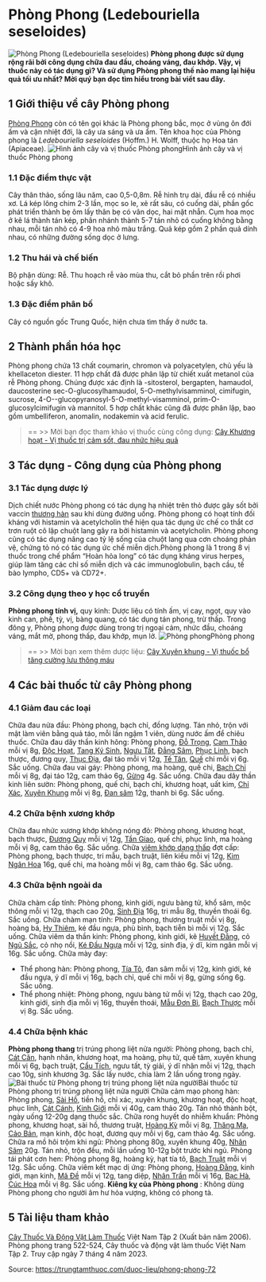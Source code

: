 # Phòng Phong (Ledebouriella seseloides)

![Phòng Phong \(Ledebouriella seseloides\)](https://trungtamthuoc.com/images/others/phong-phong-1-3071.jpg)
**Phòng phong được sử dụng rộng rãi bởi công dụng chữa đau đầu, choáng váng, đau khớp. Vậy, vị thuốc này có tác dụng gì? Và sử dụng Phòng phong thế nào mang lại hiệu quả tối ưu nhất? Mời quý bạn đọc tìm hiểu trong bài viết sau đây.**
##  1 Giới thiệu về cây Phòng phong
[Phòng Phong](https://trungtamthuoc.com/hoat-chat/phong-phong "Phòng Phong") còn có tên gọi khác là Phòng phong bắc, mọc ở vùng ôn đới ấm và cận nhiệt đới, là cây ưa sáng và ưa ẩm.
Tên khoa học của Phòng phong là _Ledebouriella seseloides_ (Hoffm.) H. Wolff, thuộc họ Hoa tán (Apiaceae).
![Hình ảnh cây và vị thuốc Phòng phong](https://trungtamthuoc.com/images/item/phong-phong-2.jpg)Hình ảnh cây và vị thuốc Phòng phong
### 1.1 Đặc điểm thực vật
Cây thân thảo, sống lâu năm, cao 0,5-0,8m. Rễ hình trụ dài, đầu rễ có nhiều xơ. Lá kép lông chim 2-3 lần, mọc so le, xẻ rất sâu, có cuống dài, phần gốc phát triển thành bẹ ôm lấy thân bẹ có vân dọc, hai mặt nhẵn.
Cụm hoa mọc ở kẽ lá thành tán kép, phân nhánh thành 5-7 tán nhỏ có cuống không bằng nhau, mỗi tán nhỏ có 4-9 hoa nhỏ màu trắng. Quả kép gồm 2 phần quả dính nhau, có những đường sống dọc ở lưng. 
### 1.2 Thu hái và chế biến
Bộ phận dùng: Rễ.
Thu hoạch rễ vào mùa thu, cắt bỏ phần trên rồi phơi hoặc sấy khô.
### 1.3 Đặc điểm phân bố
Cây có nguồn gốc Trung Quốc, hiện chưa tìm thấy ở nước ta.
##  2 Thành phần hóa học
Phòng phong chứa 13 chất coumarin, chromon và polyacetylen, chủ yếu là khellaceton diester.
11 hợp chất đã được phân lập từ chiết xuất metanol của rễ Phòng phong. Chúng được xác định là -sitosterol, bergapten, hamaudol, daucosterine sec-O-glucosylhamaudol, 5-O-methylvisamminol, cimifugin, sucrose, 4-O--glucopyranosyl-5-O-methyl-visamminol, prim-O-glucosylcimifugin và mannitol.
5 hợp chất khác cũng đã được phân lập, bao gồm umbelliferon, anomalin, nodakemin và acid ferulic.
> == >> Mời bạn đọc tham khảo vị thuốc cùng công dụng: [Cây Khương hoạt - Vị thuốc trị cảm sốt, đau nhức hiệu quả](https://trungtamthuoc.com/duoc-lieu/khuong-hoat-64)
##  3 Tác dụng - Công dụng của Phòng phong
### 3.1 Tác dụng dược lý
Dịch chiết nước Phòng phong có tác dụng hạ nhiệt trên thỏ được gây sốt bởi vaccin [thương hàn](https://trungtamthuoc.com/bai-viet/benh-thuong-han "thương hàn") sau khi dùng đường uống. Phòng phong có hoạt tính đối kháng với histamin và acetylcholin thể hiện qua tác dụng ức chế co thắt cơ trơn ruột cô lập chuột lang gây ra bởi histamin và acetylcholin. Phòng phong cũng có tác dụng nâng cao tỷ lệ sống của chuột lang qua cơn choáng phản vệ, chứng tỏ nó có tác dụng ức chế miễn dịch.Phòng phong là 1 trong 8 vị thuốc trong chế phẩm “Hoàn hỏa long” có tác dụng kháng virus herpes, giúp làm tăng các chỉ số miễn dịch và các immunoglobulin, bạch cầu, tế bào lympho, CD5+ và CD72+.
### 3.2 Công dụng theo y học cổ truyền
**Phòng phong tính vị,** quy kinh: Dược liệu có tính ấm, vị cay, ngọt, quy vào kinh can, phế, tỳ, vị, bàng quang, có tác dụng tán phong, trừ thấp.
Trong đông y, Phòng phong được dùng trong trị ngoại cảm, nhức đầu, choáng váng, mắt mờ, phong thấp, đau khớp, mụn lở.
![Phòng phong](https://trungtamthuoc.com/images/item/phong-phong-va-cong-dung.jpg)Phòng phong
> == >> Mời bạn xem thêm dược liệu: [Cây Xuyên khung - Vị thuốc bổ tăng cường lưu thông máu](https://trungtamthuoc.com/duoc-lieu/xuyen-khung-31)
##  4 Các bài thuốc từ cây Phòng phong
### 4.1 Giảm đau các loại
Chữa đau nửa đầu: Phòng phong, bạch chỉ, đồng lượng. Tán nhỏ, trộn với mật làm viên bằng quả táo, mỗi lần ngậm 1 viên, dùng nước ấm để chiêu thuốc.
Chữa đau dây thần kinh hông: Phòng phong, [Đỗ Trọng](https://trungtamthuoc.com/duoc-lieu/do-trong-48 "Đỗ Trọng"), [Cam Thảo](https://trungtamthuoc.com/duoc-lieu/cam-thao-32 "Cam Thảo") mỗi vị 8g, [Độc Hoạt](https://trungtamthuoc.com/duoc-lieu/doc-hoat-04 "Độc Hoạt"), [Tang Ký Sinh](https://trungtamthuoc.com/hoat-chat/tang-ky-sinh "Tang Ký Sinh"), [Ngưu Tất](https://trungtamthuoc.com/hoat-chat/nguu-tat "Ngưu Tất"), [Đẳng Sâm](https://trungtamthuoc.com/duoc-lieu/dang-sam "Đẳng Sâm"), [Phục Linh](https://trungtamthuoc.com/hoat-chat/phuc-linh "Phục Linh"), bạch thược, đương quy, [Thục Địa](https://trungtamthuoc.com/hoat-chat/thuc-dia "Thục Địa"), đại táo mỗi vị 12g, [Tế Tân](https://trungtamthuoc.com/hoat-chat/te-tan "Tế Tân"), [Quế](https://trungtamthuoc.com/hoat-chat/que "Quế") chi mỗi vị 6g. Sắc uống.
Chữa đau vai gáy: Phòng phong, ma hoàng, quế chi, [Bạch Chỉ](https://trungtamthuoc.com/duoc-lieu/bach-chi-42 "Bạch Chỉ") mỗi vị 8g, đại táo 12g, cam thảo 6g, [Gừng](https://trungtamthuoc.com/hoat-chat/gung "Gừng") 4g. Sắc uống.
Chữa đau dây thần kinh liên sườn: Phòng phong, quế chi, bạch chỉ, khương hoạt, uất kim, [Chỉ Xác](https://trungtamthuoc.com/hoat-chat/chi-xac "Chỉ Xác"), [Xuyên Khung](https://trungtamthuoc.com/hoat-chat/xuyen-khung "Xuyên Khung") mỗi vị 8g, [Đan sâm](https://trungtamthuoc.com/duoc-lieu/dan-sam-70 "Đan sâm") 12g, thanh bì 6g. Sắc uống.
### 4.2 Chữa bệnh xương khớp
Chữa đau nhức xương khớp không nóng đỏ: Phòng phong, khương hoạt, bạch thược, [Đương Quy](https://trungtamthuoc.com/hoat-chat/duong-quy "Đương Quy") mỗi vị 12g, [Tần Giao](https://trungtamthuoc.com/hoat-chat/tan-giao "Tần Giao"), quế chi, phục linh, ma hoàng mỗi vị 8g, cam thảo 6g. Sắc uống.
Chữa [viêm khớp dạng thấp](https://trungtamthuoc.com/bai-viet/viem-khop-dang-thap "viêm khớp dạng thấp") đợt cấp: Phòng phong, bạch thược, tri mẫu, bạch truật, liên kiều mỗi vị 12g, [Kim Ngân Hoa](https://trungtamthuoc.com/hoat-chat/kim-ngan-hoa "Kim Ngân Hoa") 16g, quế chi, ma hoàng mỗi vị 8g, cam thảo 6g. Sắc uống.
### 4.3 Chữa bệnh ngoài da
Chữa chàm cấp tính: Phòng phong, kinh giới, ngưu bàng tử, khổ sâm, mộc thông mỗi vị 12g, thạch cao 20g, [Sinh Địa](https://trungtamthuoc.com/hoat-chat/sinh-dia "Sinh Địa") 16g, tri mẫu 8g, thuyền thoái 6g. Sắc uống.
Chữa chàm mạn tính: Phòng phong, thương truật mỗi vị 8g, hoàng bá, [Hy Thiêm](https://trungtamthuoc.com/hoat-chat/hy-thiem "Hy Thiêm"), ké đầu ngựa, phù bình, bạch tiễn bì mỗi vị 12g. Sắc uống.
Chữa viêm da thần kinh: Phòng phong, kinh giới, kê [Huyết Đằng](https://trungtamthuoc.com/duoc-lieu/huyet-dang-34 "Huyết Đằng"), cỏ [Ngũ Sắc](https://trungtamthuoc.com/duoc-lieu/co-ngu-sac "Ngũ Sắc"), cỏ nhọ nồi, [Ké Đầu Ngựa](https://trungtamthuoc.com/hoat-chat/ke-dau-ngua "Ké Đầu Ngựa") mỗi vị 12g, sinh địa, ý dĩ, kim ngân mỗi vị 16g. Sắc uống.
Chữa mày đay: 
  * Thể phong hàn: Phòng phong, [Tía Tô](https://trungtamthuoc.com/hoat-chat/tia-to "Tía Tô"), đan sâm mỗi vị 12g, kinh giới, ké đầu ngựa, ý dĩ mỗi vị 16g, bạch chỉ, quế chi mỗi vị 8g, gừng sống 6g. Sắc uống.
  * Thể phong nhiệt: Phòng phong, ngưu bàng tử mỗi vị 12g, thạch cao 20g, kinh giới, sinh địa mỗi vị 16g, thuyền thoái, [Mẫu Đơn Bì](https://trungtamthuoc.com/hoat-chat/mau-don-bi "Mẫu Đơn Bì"), [Bạch Thược](https://trungtamthuoc.com/duoc-lieu/bach-thuoc "Bạch Thược") mỗi vị 8g. Sắc uống.


### 4.4 Chữa bệnh khác
**Phòng phong thang** trị trúng phong liệt nửa người: Phòng phong, bạch chỉ, [Cát Căn](https://trungtamthuoc.com/hoat-chat/cat-can "Cát Căn"), hạnh nhân, khương hoạt, ma hoàng, phụ tử, quế tâm, xuyên khung mỗi vị 6g, bạch truật, [Cẩu Tích](https://trungtamthuoc.com/duoc-lieu/cau-tich "Cẩu Tích"), ngưu tất, tỳ giải, ý dĩ nhân mỗi vị 12g, thạch cao 10g, sinh khương 3g. Sắc lấy nước, chia làm 2 lần uống trong ngày.
![Bài thuốc từ Phòng phong trị trúng phong liệt nửa người](https://trungtamthuoc.com/images/item/phong-phong-4.jpg)Bài thuốc từ Phòng phong trị trúng phong liệt nửa người
Chữa cảm mạo phong hàn: Phòng phong, [Sài Hồ](https://trungtamthuoc.com/hoat-chat/sai-ho "Sài Hồ"), tiền hồ, chỉ xác, xuyên khung, khương hoạt, độc hoạt, phục linh, [Cát Cánh](https://trungtamthuoc.com/duoc-lieu/cat-canh-74 "Cát Cánh"), [Kinh Giới](https://trungtamthuoc.com/hoat-chat/kinh-gioi "Kinh Giới") mỗi vị 40g, cam thảo 20g. Tán nhỏ thành bột, ngày uống 12-20g dạng thuốc sắc.
Chữa rong huyết do nhiễm khuẩn: Phòng phong, khương hoạt, sài hồ, thương truật, [Hoàng Kỳ](https://trungtamthuoc.com/duoc-lieu/hoang-ky "Hoàng Kỳ") mỗi vị 8g, [Thăng Ma](https://trungtamthuoc.com/hoat-chat/thang-ma "Thăng Ma"), [Cảo Bản](https://trungtamthuoc.com/duoc-lieu/cao-ban-46 "Cảo Bản"), mạn kinh, độc hoạt, đương quy mỗi vị 6g, cam thảo 4g. Sắc uống.
Chữa ra mồ hôi trộm khi ngủ: Phòng phong 80g, xuyên khung 40g, [Nhân Sâm](https://trungtamthuoc.com/duoc-lieu/nhan-sam "Nhân Sâm") 20g. Tán nhỏ, trộn đều, mỗi lần uống 10-12g bột trước khi ngủ.
Phòng tái phát cơn hen: Phòng phong 8g, hoàng kỳ, hạt tía tô, [Bạch Truật](https://trungtamthuoc.com/duoc-lieu/bach-truat-46 "Bạch Truật") mỗi vị 12g. Sắc uống.
Chữa viêm kết mạc dị ứng: Phòng phong, [Hoàng Đằng](https://trungtamthuoc.com/hoat-chat/hoang-dang "Hoàng Đằng"), kinh giới, mạn kinh, [Mã Đề](https://trungtamthuoc.com/hoat-chat/ma-de "Mã Đề") mỗi vị 12g, tang diệp, [Nhân Trần](https://trungtamthuoc.com/hoat-chat/nhan-tran "Nhân Trần") mỗi vị 16g, [Bạc Hà](https://trungtamthuoc.com/duoc-lieu/bac-ha "Bạc Hà"), [Cúc Hoa](https://trungtamthuoc.com/hoat-chat/cuc-hoa "Cúc Hoa") mỗi vị 8g. Sắc uống.
**Kiêng kỵ của Phòng phong** : Không dùng Phòng phong cho người âm hư hỏa vượng, không có phong tà.
##  5 Tài liệu tham khảo
[Cây Thuốc Và Động Vật Làm Thuốc](https://trungtamthuoc.com/bai-viet/doc-online-va-tai-mien-phi-pdf-sach-cay-thuoc-va-dong-vat-lam-thuoc-o-viet-nam "Cây Thuốc Và Động Vật Làm Thuốc") Việt Nam Tập 2 (Xuất bản năm 2006). Phòng phong trang 522-524, Cây thuốc và động vật làm thuốc Việt Nam Tập 2. Truy cập ngày 7 tháng 4 năm 2023. 


Source: https://trungtamthuoc.com/duoc-lieu/phong-phong-72